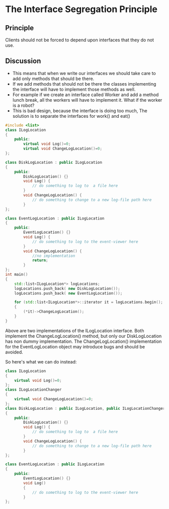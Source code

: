 # The Interface Segregation Principle #

## Principle ##

Clients should not be forced to depend upon interfaces that they do not use.

## Discussion ##

+ This means that when we write our interfaces we should take care to add only methods that should be there.
+ If we add methods that should not be there the classes implementing the interface will have to implement those methods as well.
+ For example if we create an interface called Worker and add a method lunch break, all the workers will have to implement it. What if the worker is a robot?
+ This is bad design, because the interface is doing too much, The solution is to separate the interfaces for work() and eat()

```CPP
#include <list>
class ILogLocation
{
    public:
        virtual void Log()=0;
        virtual void ChangeLogLocation()=0;
};

class DiskLogLocation : public ILogLocation
{
    public:
        DiskLogLocation() {}
        void Log() {
            // do something to log to  a file here
        }
        void ChangeLogLocation() {
            // do something to change to a new log-file path here
        }
};

class EventLogLocation : public ILogLocation
{
    public:
        EventLogLocation() {}
        void Log() {
            // do something to log to the event-viewer here
        }
        void ChangeLogLocation() {
            //no implementation
            return;
        }
};
int main()
{
    std::list<ILogLocation*> logLocations;
    logLocations.push_back( new DiskLogLocation());
    logLocations.push_back( new EventLogLocation());

    for (std::list<ILogLocation*>::iterator it = logLocations.begin(); it != logLocations.end(); it++)
    {
        (*it)->ChangeLogLocation();
    }
}
```

Above are two implementations of the ILogLocation interface. Both implement the ChangeLogLocation() method, but only our DiskLogLocation has non dummy implementation.  The ChangeLogLocation() implementation for the EventLogLocation object may introduce bugs and should be avoided.

So here's what we can do instead:

```cpp
class ILogLocation
{
    virtual void Log()=0;
};
class ILogLocationChanger
{
    virtual void ChangeLogLocation()=0;
};
class DiskLogLocation : public ILogLocation, public ILogLocationChanger
{
    public:
        DiskLogLocation() {}
        void Log() {
            // do something to log to  a file here
        }
        void ChangeLogLocation() {
            // do something to change to a new log-file path here
        }
};

class EventLogLocation : public ILogLocation
{
    public:
        EventLogLocation() {}
        void Log()
        {
            // do something to log to the event-viewer here
        }
};
```

